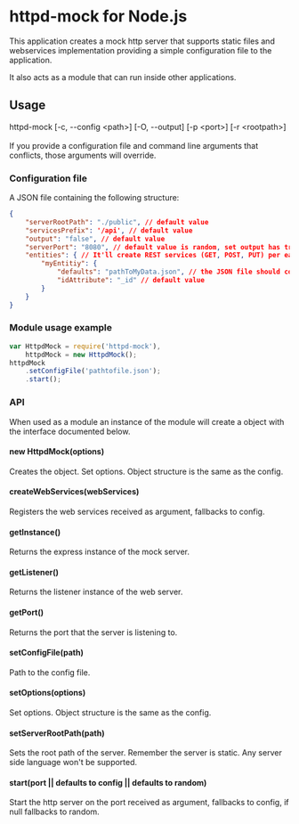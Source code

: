 # httpd-mock for Node.js

This application creates a mock http server that supports static
files and webservices implementation providing a simple configuration file to
the application.

It also acts as a module that can run inside other applications.

## Usage
httpd-mock [-c, --config \<path\>] [-O, --output] [-p \<port\>] [-r \<rootpath\>]<br />
<br />
If you provide a configuration file and command line arguments that conflicts,
those arguments will override.

### Configuration file
A JSON file containing the following structure:
```json
{
    "serverRootPath": "./public", // default value
    "servicesPrefix": '/api', // default value
    "output": "false", // default value
    "serverPort": "8080", // default value is random, set output has true to see the generated port
    "entities": { // It'll create REST services (GET, POST, PUT) per each entity
        "myEntitiy": {
            "defaults": "pathToMyData.json", // the JSON file should contain an array with all the default entries of the entity
            "idAttribute": "_id" // default value
        }
    }
}
```

### Module usage example
```js
var HttpdMock = require('httpd-mock'),
    httpdMock = new HttpdMock();
httpdMock
    .setConfigFile('pathtofile.json');
    .start();
```

### API
When used as a module an instance of the module will create a object with the
interface documented below.

#### new HttpdMock(options)
Creates the object. Set options. Object structure is the same as the config.

#### createWebServices(webServices)
Registers the web services received as argument, fallbacks to config.

#### getInstance()
Returns the express instance of the mock server.

#### getListener()
Returns the listener instance of the web server.

#### getPort()
Returns the port that the server is listening to.

#### setConfigFile(path)
Path to the config file.

#### setOptions(options)
Set options. Object structure is the same as the config.

#### setServerRootPath(path)
Sets the root path of the server. Remember the server is static.
Any server side language won't be supported.

#### start(port || defaults to config || defaults to random)
Start the http server on the port received as argument, fallbacks to config, if
null fallbacks to random.